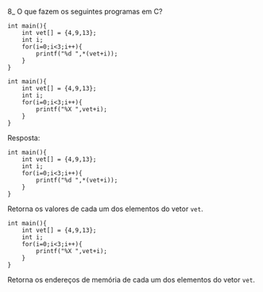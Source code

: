 8_ O que fazem os seguintes programas em C?
```
int main(){
    int vet[] = {4,9,13};
    int i;
    for(i=0;i<3;i++){
        printf("%d ",*(vet+i));
    }
}

int main(){
    int vet[] = {4,9,13}; 
    int i; 
    for(i=0;i<3;i++){
        printf("%X ",vet+i);
    }
}
```

Resposta:

```
int main(){
    int vet[] = {4,9,13};
    int i;
    for(i=0;i<3;i++){
        printf("%d ",*(vet+i));
    }
}
```

Retorna os valores de cada um dos elementos do vetor `vet`.

```
int main(){
    int vet[] = {4,9,13}; 
    int i; 
    for(i=0;i<3;i++){
        printf("%X ",vet+i);
    }
}
```
Retorna os endereços de memória de cada um dos elementos do vetor `vet`.
